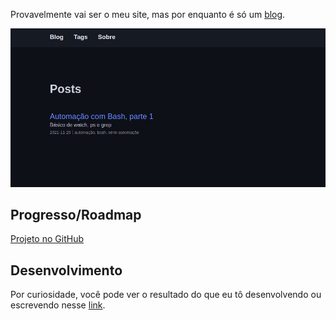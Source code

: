 Provavelmente vai ser o meu site, mas por enquanto é
só um [blog](https://yudi-azvd.github.io/blog).

<a href="https://yudi-azvd.github.io/blog">
  <img src="./.github/blog-home-screenshot.png" alt="página inicial do blog">
</a>

## Progresso/Roadmap

[Projeto no GitHub](https://github.com/yudi-azvd/yudi-azvd.github.io/projects/1)

## Desenvolvimento

Por curiosidade, você pode ver o resultado do que eu tô desenvolvendo ou
escrevendo nesse [link](https://yudi-azvd-github-io.vercel.app/).
